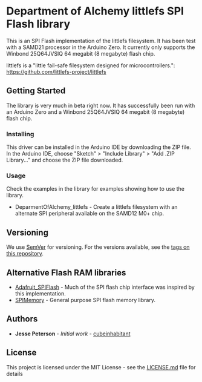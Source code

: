 # Department of Alchemy littlefs SPI Flash library

This is an SPI Flash implementation of the littlefs filesystem. It has been test with
a SAMD21 processor in the Arduino Zero. It currently only supports the Winbond
25Q64JVSIQ 64 megabit (8 megabyte) flash chip.

littlefs is a "little fail-safe filesystem designed for microcontrollers.": https://github.com/littlefs-project/littlefs

## Getting Started

The library is very much in beta right now. It has successfully been run with an Arduino Zero
and a Winbond 25Q64JVSIQ 64 megabit (8 megabyte) flash chip.

### Installing

This driver can be installed in the Arduino IDE by downloading the ZIP file. In the Arduino IDE, choose "Sketch" > "Include Library" > "Add .ZIP Library..." and choose the ZIP file downloaded.

### Usage

Check the examples in the library for examples showing how to use the library.

* DeparmentOfAlchemy_littlefs - Create a littlefs filesystem with an alternate SPI peripheral
                                available on the SAMD12 M0+ chip.

## Versioning

We use [SemVer](http://semver.org/) for versioning. For the versions available, see the [tags on this repository](https://github.com/your/project/tags).

## Alternative Flash RAM libraries
* [Adafruit_SPIFlash](https://github.com/adafruit/Adafruit_SPIFlash) - Much of the SPI flash chip
interface was inspired by this implementation.
* [SPIMemory](https://github.com/Marzogh/SPIMemory) - General purpose SPI flash memory library.

## Authors

* **Jesse Peterson** - *Initial work* - [cubeinhabitant](https://github.com/cubeinhabitant)

## License

This project is licensed under the MIT License - see the [LICENSE.md](LICENSE.md) file for details
